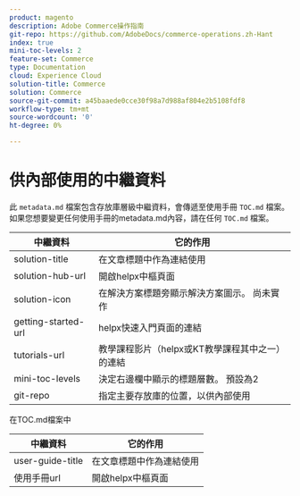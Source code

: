 ```yaml
---
product: magento
description: Adobe Commerce操作指南
git-repo: https://github.com/AdobeDocs/commerce-operations.zh-Hant
index: true
mini-toc-levels: 2
feature-set: Commerce
type: Documentation
cloud: Experience Cloud
solution-title: Commerce
solution: Commerce
source-git-commit: a45baaede0cce30f98a7d988af804e2b5108fdf8
workflow-type: tm+mt
source-wordcount: '0'
ht-degree: 0%

---
```



# 供內部使用的中繼資料

此 `metadata.md` 檔案包含存放庫層級中繼資料，會傳遞至使用手冊 `TOC.md` 檔案。 如果您想要變更任何使用手冊的metadata.md內容，請在任何 `TOC.md` 檔案。

| 中繼資料 | 它的作用 |
|--- |--- |
| solution-title | 在文章標題中作為連結使用 |
| solution-hub-url | 開啟helpx中樞頁面 |
| solution-icon | 在解決方案標題旁顯示解決方案圖示。 尚未實作 |
| getting-started-url | helpx快速入門頁面的連結 |
| tutorials-url | 教學課程影片（helpx或KT教學課程其中之一）的連結 |
| mini-toc-levels | 決定右邊欄中顯示的標題層數。 預設為2 |
| git-repo | 指定主要存放庫的位置，以供內部使用 |

在TOC.md檔案中

| 中繼資料 | 它的作用 |
|--- |--- |
| user-guide-title | 在文章標題中作為連結使用 |
| 使用手冊url | 開啟helpx中樞頁面 |
